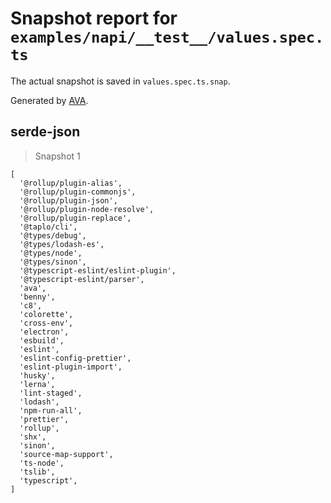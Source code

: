 # Snapshot report for `examples/napi/__test__/values.spec.ts`

The actual snapshot is saved in `values.spec.ts.snap`.

Generated by [AVA](https://avajs.dev).

## serde-json

> Snapshot 1

    [
      '@rollup/plugin-alias',
      '@rollup/plugin-commonjs',
      '@rollup/plugin-json',
      '@rollup/plugin-node-resolve',
      '@rollup/plugin-replace',
      '@taplo/cli',
      '@types/debug',
      '@types/lodash-es',
      '@types/node',
      '@types/sinon',
      '@typescript-eslint/eslint-plugin',
      '@typescript-eslint/parser',
      'ava',
      'benny',
      'c8',
      'colorette',
      'cross-env',
      'electron',
      'esbuild',
      'eslint',
      'eslint-config-prettier',
      'eslint-plugin-import',
      'husky',
      'lerna',
      'lint-staged',
      'lodash',
      'npm-run-all',
      'prettier',
      'rollup',
      'shx',
      'sinon',
      'source-map-support',
      'ts-node',
      'tslib',
      'typescript',
    ]
